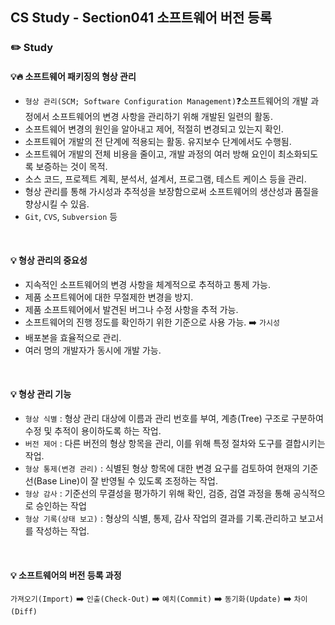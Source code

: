## CS Study - Section041 소프트웨어 버전 등록
### ✏️ Study
#### 💡🔥 소프트웨어 패키징의 형상 관리
- `형상 관리(SCM; Software Configuration Management)`❓소프트웨어의 개발 과정에서 소프트웨어의 변경 사항을 관리하기 위해 개발된 일련의 활동.
- 소프트웨어 변경의 원인을 알아내고 제어, 적절히 변경되고 있는지 확인.
- 소프트웨어 개발의 전 단계에 적용되는 활동. 유지보수 단계에서도 수행됨.
- 소프트웨어 개발의 전체 비용을 줄이고, 개발 과정의 여러 방해 요인이 최소화되도록 보증하는 것이 목적.
- 소스 코드, 프로젝트 계획, 분석서, 설계서, 프로그램, 테스트 케이스 등을 관리.
- 형상 관리를 통해 가시성과 추적성을 보장함으로써 소프트웨어의 생산성과 품질을 향상시킬 수 있음.
- `Git`, `CVS`, `Subversion` 등
<br>

#### 💡 형상 관리의 중요성
- 지속적인 소프트웨어의 변경 사항을 체계적으로 추적하고 통제 가능.
- 제품 소프트웨어에 대한 무절제한 변경을 방지.
- 제품 소프트웨어에서 발견된 버그나 수정 사항을 추적 가능.
- 소프트웨어의 진행 정도를 확인하기 위한 기준으로 사용 가능. ➡️ `가시성`
- 배포본을 효율적으로 관리.
- 여러 명의 개발자가 동시에 개발 가능.
<br>

#### 💡 형상 관리 기능
- `형상 식별` : 형상 관리 대상에 이름과 관리 번호를 부여, 계층(Tree) 구조로 구분하여 수정 및 추적이 용이하도록 하는 작업.
- `버전 제어` : 다른 버전의 형상 항목을 관리, 이를 위해 특정 절차와 도구를 결합시키는 작업.
- `형상 통제(변경 관리)` : 식별된 형상 항목에 대한 변경 요구를 검토하여 현재의 기준선(Base Line)이 잘 반영될 수 있도록 조정하는 작업.
- `형상 감사` : 기준선의 무결성을 평가하기 위해 확인, 검증, 검열 과정을 통해 공식적으로 승인하는 작업
- `형상 기록(상태 보고)` : 형상의 식별, 통제, 감사 작업의 결과를 기록.관리하고 보고서를 작성하는 작업.
<br>

#### 💡 소프트웨어의 버전 등록 과정
`가져오기(Import)` ➡️ `인출(Check-Out)` ➡️ `예치(Commit)` ➡️ `동기화(Update)` ➡️ `차이(Diff)`
